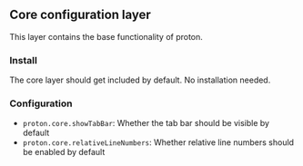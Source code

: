 ## Core configuration layer

This layer contains the base functionality of proton.

### Install

The core layer should get included by default. No installation needed.

### Configuration

- `proton.core.showTabBar`: Whether the tab bar should be visible by default
- `proton.core.relativeLineNumbers`: Whether relative line numbers should be enabled by default
